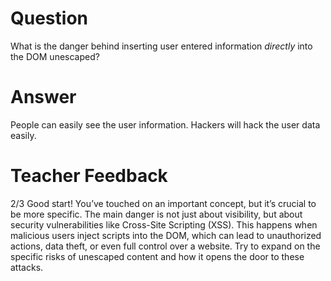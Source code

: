 # Question

What is the danger behind inserting user entered information *directly* into the DOM unescaped?

# Answer
People can easily see the user information. Hackers will hack the user data easily.

# Teacher Feedback
2/3
Good start! You’ve touched on an important concept, but it’s crucial to be more specific. The main danger is not just about visibility, but about security vulnerabilities like Cross-Site Scripting (XSS). This happens when malicious users inject scripts into the DOM, which can lead to unauthorized actions, data theft, or even full control over a website. Try to expand on the specific risks of unescaped content and how it opens the door to these attacks.

